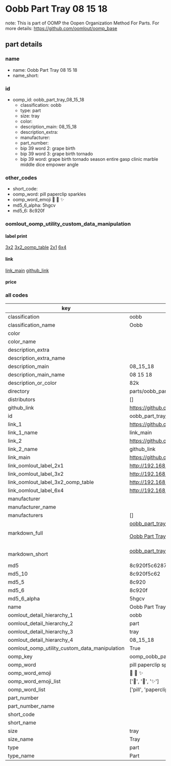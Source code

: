# Oobb Part Tray 08 15 18  

note: This is part of OOMP the Oopen Organization Method For Parts. For more details: https://github.com/oomlout/oomp_base

##  part details





### name
* name: Oobb Part Tray 08 15 18
* name_short: 
### id
* oomp_id: oobb_part_tray_08_15_18
  * classification: oobb
  * type: part
  * size: tray
  * color: 
  * description_main: 08_15_18
  * description_extra: 
  * manufacturer: 
  * part_number: 
  * bip 39 word 2: grape birth
  * bip 39 word 3: grape birth tornado
  * bip 39 word: grape birth tornado season entire gasp clinic marble middle dice empower angle

### other_codes
* short_code: 
* oomp_word: pill paperclip sparkles
* oomp_word_emoji :pill: :paperclip: :sparkles:
* md5_6_alpha: 5hgcv
* md5_6: 8c920f






### oomlout_oomp_utility_custom_data_manipulation
#### label print
[3x2](http://192.168.1.245:1112/?label=oomp%205hgcv)
[3x2_oomp_table](http://192.168.1.107:1112/?label=oomp%205hgcv)
[2x1](http://192.168.1.242:1112/?label=oomp%205hgcv)
[6x4](http://192.168.1.55:1112/?label=oomp%205hgcv)    

#### link

[link_main](https://github.com/oomlout/oomlout_oomp_current_version_messy/tree/main/parts/oobb_part_tray_08_15_18) [github_link](https://github.com/oomlout/oomlout_oomp_part_src/tree/main/parts/oobb_part_tray_08_15_18)                             

#### price







### all codes 
| key | value |  
| --- | --- |  
| classification | oobb |  
| classification_name | Oobb |  
| color |  |  
| color_name |  |  
| description_extra |  |  
| description_extra_name |  |  
| description_main | 08_15_18 |  
| description_main_name | 08 15 18 |  
| description_or_color | 82k |  
| directory | parts/oobb_part_tray_08_15_18 |  
| distributors | [] |  
| github_link | https://github.com/oomlout/oomlout_oomp_part_src/tree/main/parts/oobb_part_tray_08_15_18 |  
| id | oobb_part_tray_08_15_18 |  
| link_1 | https://github.com/oomlout/oomlout_oomp_current_version_messy/tree/main/parts/oobb_part_tray_08_15_18 |  
| link_1_name | link_main |  
| link_2 | https://github.com/oomlout/oomlout_oomp_part_src/tree/main/parts/oobb_part_tray_08_15_18 |  
| link_2_name | github_link |  
| link_main | https://github.com/oomlout/oomlout_oomp_current_version_messy/tree/main/parts/oobb_part_tray_08_15_18 |  
| link_oomlout_label_2x1 | http://192.168.1.242:1112/?label=oomp%205hgcv |  
| link_oomlout_label_3x2 | http://192.168.1.245:1112/?label=oomp%205hgcv |  
| link_oomlout_label_3x2_oomp_table | http://192.168.1.107:1112/?label=oomp%205hgcv |  
| link_oomlout_label_6x4 | http://192.168.1.55:1112/?label=oomp%205hgcv |  
| manufacturer |  |  
| manufacturer_name |  |  
| manufacturers | [] |  
| markdown_full | [oobb_part_tray_08_15_18](https://github.com/oomlout/oomlout_oomp_current_version_messy/tree/main/parts/oobb_part_tray_08_15_18)<br>[](https://github.com/oomlout/oomlout_oomp_current_version_messy/tree/main/parts/oobb_part_tray_08_15_18)<br>[Oobb Part Tray 08 15 18](https://github.com/oomlout/oomlout_oomp_current_version_messy/tree/main/parts/oobb_part_tray_08_15_18)<br><br> |  
| markdown_short | [oobb_part_tray_08_15_18](https://github.com/oomlout/oomlout_oomp_current_version_messy/tree/main/parts/oobb_part_tray_08_15_18)<br><br> |  
| md5 | 8c920f5c6287a56580a5cc23cac5ab2e |  
| md5_10 | 8c920f5c62 |  
| md5_5 | 8c920 |  
| md5_6 | 8c920f |  
| md5_6_alpha | 5hgcv |  
| name | Oobb Part Tray 08 15 18 |  
| oomlout_detail_hierarchy_1 | oobb |  
| oomlout_detail_hierarchy_2 | part |  
| oomlout_detail_hierarchy_3 | tray |  
| oomlout_detail_hierarchy_4 | 08_15_18 |  
| oomlout_oomp_utility_custom_data_manipulation | True |  
| oomp_key | oomp_oobb_part_tray_08_15_18 |  
| oomp_word | pill paperclip sparkles |  
| oomp_word_emoji | :pill: :paperclip: :sparkles: |  
| oomp_word_emoji_list | [':pill:', ':paperclip:', ':sparkles:'] |  
| oomp_word_list | ['pill', 'paperclip', 'sparkles'] |  
| part_number |  |  
| part_number_name |  |  
| short_code |  |  
| short_name |  |  
| size | tray |  
| size_name | Tray |  
| type | part |  
| type_name | Part |  
